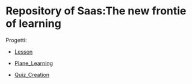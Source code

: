 # Repository of Saas:The new frontie of learning 


Progetti:

+ [Lesson](https://github.com/donatelli01/Saas_The_new_Frontier_of_learning/blob/master/DOCS/create_lessons.rst)

+ [Plane_Learning](https://github.com/donatelli01/Saas_The_new_Frontier_of_learning/blob/master/DOCS/plane_learning.rst)

+ [Quiz_Creation](https://github.com/donatelli01/Saas_The_new_Frontier_of_learning/blob/master/DOCS/quiz_creation.rst)


